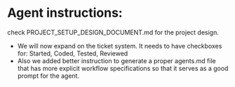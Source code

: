 # Agent instructions:

check PROJECT_SETUP_DESIGN_DOCUMENT.md for the project design.

- We will now expand on the ticket system. It needs to have checkboxes for: Started, Coded, Tested, Reviewed
- Also we added better instruction to generate a proper agents.md file that has more explicit workflow specifications so that it serves as a good prompt for the agent.